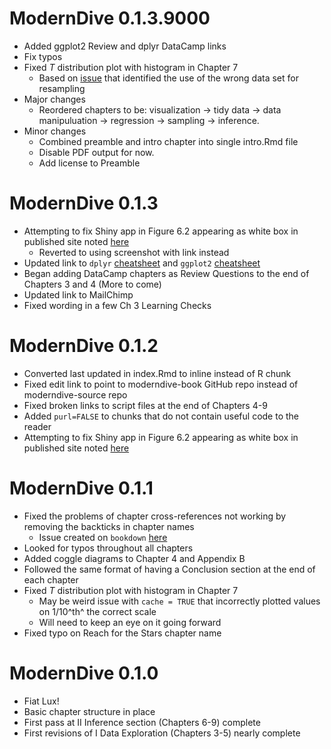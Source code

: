 # ModernDive 0.1.3.9000

* Added ggplot2 Review and dplyr DataCamp links
* Fix typos
* Fixed $T$ distribution plot with histogram in Chapter 7
  * Based on [issue](https://github.com/ismayc/moderndiver-book/issues/3) that identified the use of the wrong data set for resampling
* Major changes
  * Reordered chapters to be: visualization -> tidy data -> data manipuluation -> regression -> sampling -> inference.
* Minor changes
  * Combined preamble and intro chapter into single intro.Rmd file
  * Disable PDF output for now.
  * Add license to Preamble
  

# ModernDive 0.1.3

* Attempting to fix Shiny app in Figure 6.2 appearing as white box in published site noted [here](https://github.com/ismayc/moderndiver-book/issues/2)
    * Reverted to using screenshot with link instead
* Updated link to `dplyr` [cheatsheet](https://github.com/rstudio/cheatsheets/raw/master/source/pdfs/data-transformation-cheatsheet.pdf) and `ggplot2` [cheatsheet](https://www.rstudio.com/wp-content/uploads/2016/11/ggplot2-cheatsheet-2.1.pdf)
* Began adding DataCamp chapters as Review Questions to the end of Chapters 3 and 4 (More to come)
* Updated link to MailChimp
* Fixed wording in a few Ch 3 Learning Checks

# ModernDive 0.1.2

* Converted last updated in index.Rmd to inline instead of R chunk
* Fixed edit link to point to moderndive-book GitHub repo instead of moderndive-source repo
* Fixed broken links to script files at the end of Chapters 4-9
* Added `purl=FALSE` to chunks that do not contain useful code to the reader
* Attempting to fix Shiny app in Figure 6.2 appearing as white box in published site noted [here](https://github.com/ismayc/moderndiver-book/issues/2)

# ModernDive 0.1.1

* Fixed the problems of chapter cross-references not working by removing the backticks in chapter names
    + Issue created on `bookdown` [here](https://github.com/rstudio/bookdown/issues/294)
* Looked for typos throughout all chapters
* Added coggle diagrams to Chapter 4 and Appendix B
* Followed the same format of having a Conclusion section at the end of each chapter
* Fixed $T$ distribution plot with histogram in Chapter 7
    + May be weird issue with `cache = TRUE` that incorrectly plotted values on 1/10^th^ the correct scale
    + Will need to keep an eye on it going forward
* Fixed typo on Reach for the Stars chapter name


# ModernDive 0.1.0

* Fiat Lux!
* Basic chapter structure in place
* First pass at II Inference section (Chapters 6-9) complete
* First revisions of I Data Exploration (Chapters 3-5) nearly complete
